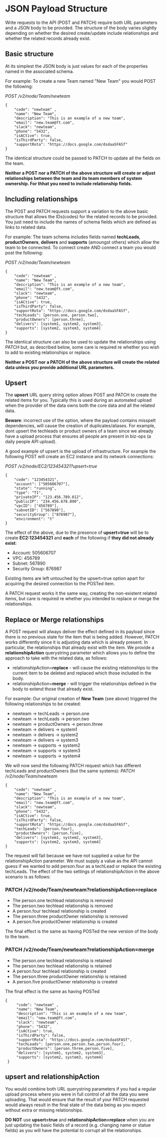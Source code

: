 # JSON Payload Structure

Write requests to the API (POST and PATCH) require both URL parameters and a JSON body to be provided. The structure of the body varies slightly depending on whether the desired create/update include relationships and whether the related records already exist.

## Basic structure

At its simplest the JSON body is just values for each of the properties named in the associated schema.

For example: To create a new Team named "New Team" you would POST the following:

_POST /v2/node/Team/newteam_

```
{
    "code": "newteam" ,
    "name": "New Team",
    "description": "This is an example of a new team",
    "email": "new.team@ft.com",
    "slack": "newteam",
    "phone": "5432",
    "isACtive": true,
    "isThirdParty": false,
    "supportRota": "https://docs.google.com/dsdaaSFASf"
}
```

The identical structure could be passed to PATCH to update all the fields on the team.

**Neither a POST nor a PATCH of the above structure will create or adjust relationships between the team and its team members of system ownership. For thhat you need to include relationship fields.**

## Including relationships

The POST and PATCH requests support a variation to the above basic structure that allows the IDs(codes) for the related records to be provided. You just need to include the names of schema fields which are defined as links to related data.

For example: The team schema includes fields named **techLeads**, **productOwners**, **delivers** and **supports** (amoungst others) which allow the team to be connected. To connect create AND connect a team you would post the following:

_POST /v2/node/Team/newteam_

```
{
    "code": "newteam" ,
    "name": "New Team",
    "description": "This is an example of a new team",
    "email": "new.team@ft.com",
    "slack": "newteam",
    "phone": "5432",
    "isACtive": true,
    "isThirdParty": false,
    "supportRota": "https://docs.google.com/dsdaaSFASf",
    "techLeads": [person.one, person.two],
    "productOwners": [person.three],
    "delivers": [system1, system2, system3],
    "supports": [system2, system3, system4]
}
```

The identical structure can also be used to update the relationships using PATCH but, as described below, some care is required re whether you wish to add to existing relationships or replace.

**Neither a POST nor a PATCH of the above structure will create the related data unless you provide additional URL parameters.**

## Upsert

The **upsert** URL query string option allows POST and PATCH to create the related items for you. Typically this is used during an automated upload when the provider of the data owns both the core data and all the related data.

**Beware**: incorrect use of the option, where the payload contains misspelt dependencies, will cause the creation of duplicates/aliases. For example, dont upsert the techleads or product owners of a team since we already have a upload process that ensures all people are present in biz-ops (a daily people API upload).

A good example of upsert is the upload of infrastructure. For example the following POST will create an EC2 instance and its network connections:

_POST /v2/node/EC2/123454321?upsert=true_

```
{
    "code": "123454321",
    "account": ["505606707"],
    "state": "running",
    "type": "T1",
    "privateIP": "123.456.789.012",
    "publicIP": "234.456.678.890",
    "vpcID": ["456789"],
    "subnetID": ["567890"],
    "securityGroup": ["876987"],
    "environment": "t"
}
```

The effect of the above, due to the presence of **upsert=true** will be to create **EC2:123454321** and **each** of the following if **they did not already exist**:

-   Account: 505606707
-   VPC: 456789
-   Subnet: 567890
-   Security Group: 876987

Existing items are left untouched by the upsert=true option apart for acquiring the desired connection to the POSTed item.

A PATCH request works it the same way, creating the non-existent related items, but care is required re whether you intended to replace or merge the relationships.

## Replace or Merge relationships

A POST request will always deliver the effect defined in its payload since there is no previous state for the item that is being added. However, PATCH works differently since it is adjusting data which is already present. In particular, the relationships that already exist with the item.
We provide a **relationshipAction** querystring parameter which allows you to define the approach to take with the related data, as follows:

-   relationshipAction=**replace** - will cause the existing relationships to the current item to be deleted and replaced which those included in the body.
-   relationshipAction=**merge** - will trigger the relationships defined in the body to extend those that already exist.

For example: Our original creation of **New Team** (see above) triggered the following relationships to be created:

-   newteam -> techLeads -> person.one
-   newteam -> techLeads -> person.two
-   newteam -> productOwners -> person.three
-   newteam -> delivers -> system1
-   newteam -> delivers -> system2
-   newteam -> delivers -> system3
-   newteam -> supports -> system2
-   newteam -> supports -> system3
-   newteam -> supports -> system4

We will now send the following PATCH request which has different techLeads and productOwners (but the same systems):
_PATCH /v2/node/Team/newteam_

```
{
    "code": "newteam" ,
    "name": "New Team",
    "description": "This is an example of a new team",
    "email": "new.team@ft.com",
    "slack": "newteam",
    "phone": "5432",
    "isACtive": true,
    "isThirdParty": false,
    "supportRota": "https://docs.google.com/dsdaaSFASf",
    "techLeads": [person.four],
    "productOwners": [person.five],
    "delivers": [system1, system2, system3],
    "supports": [system2, system3, system4]
}
```

The request will fail because we have not supplied a value for the relationshipAction parameter. We must supply a value as the API cannot guess if we wanted to add person.four as a techLead or replace the existing techLeads.
The effect of the two settings of relationshipAction in the above scenario is as follows:

### PATCH /v2/node/Team/newteam?relationshipAction=replace

-   The person.one techlead relationship is removed
-   The person.two techlead relationship is removed
-   A person.four techlead relationship is created
-   The person.three productOwner relationship is removed
-   A person.five productOwner relationship is created

The final effect is the same as having POSTed the new version of the body to the team.

### PATCH /v2/node/Team/newteam?relationshipAction=merge

-   The person.one techlead relationship is retained
-   The person.two techlead relationship is retained
-   A person.four techlead relationship is created
-   The person.three productOwner relationship is retained
-   A person.five productOwner relationship is created

The final effect is the same as having POSTed

```
{
     "code": "newteam" ,
     "name": "New Team",
     "description": "This is an example of a new team",
     "email": "new.team@ft.com",
     "slack": "newteam",
     "phone": "5432",
     "isACtive": true,
     "isThirdParty": false,
     "supportRota": "https://docs.google.com/dsdaaSFASf",
     "techLeads": [person.one,person.two,person.four],
     "productOwners": [person.three,person.five],
     "delivers": [system1, system2, system3],
     "supports": [system2, system3, system4]
 }
```

## upsert and relationshipAction

You would combine both URL querystring parameters if you had a regular upload process where you were in full control of all the data you were uploading. That would ensure that the result of your PATCH requested would always result in the final state of the data being as you expect without extra or missing relationships.

**DO NOT** use **upsert=true** and **relationshipAction=replace** when you are just updating the basic fields of a record (e.g. changing name or statue fields) as you will have the potential to corrupt all the relationships.
